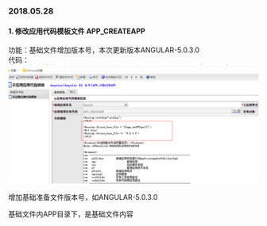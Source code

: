 ### 2018.05.28 <br/>

#### 1. 修改应用代码模板文件 APP_CREATEAPP <br/>

功能：基础文件增加版本号，本次更新版本ANGULAR-5.0.3.0  <br/>
代码：  <br/>
![Alt text](img/createpp.png) <br/>

   增加基础准备文件版本号，如ANGULAR-5.0.3.0 <br/>

   基础文件内APP目录下，是基础文件内容
